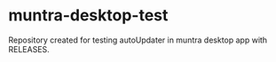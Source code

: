 # muntra-desktop-test
Repository created for testing autoUpdater in muntra desktop app with RELEASES.
